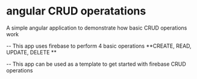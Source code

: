 # angular **CRUD** operatations
A simple angular application to demonstrate how basic CRUD operations work 

-- This app uses firebase to perform 4 basic operations 
**CREATE, READ, UPDATE, DELETE ** 

-- This app can be used as a template to get started with firebase CRUD operations 

 
